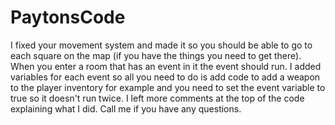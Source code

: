 # PaytonsCode
I fixed your movement system and made it so you should be able to go to each square on the map (if you have the things you need to get there). When you enter a room that has an event in it the event should run. I added variables for each event so all you need to do is add code to add a weapon to the player inventory for example and you need to set the event variable to true so it doesn't run twice.
I left more comments at the top of the code explaining what I did.
Call me if you have any questions.
